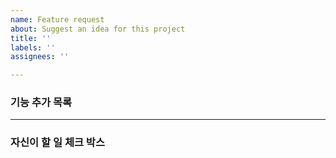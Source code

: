 ```yaml
---
name: Feature request
about: Suggest an idea for this project
title: ''
labels: ''
assignees: ''

---
```


### 기능 추가 목록


---

### 자신이 할 일 체크 박스

